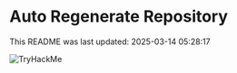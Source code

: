 # Auto Regenerate Repository

This README was last updated: 2025-03-14 05:28:17

 ![TryHackMe](https://tryhackme.com/badge/533634)